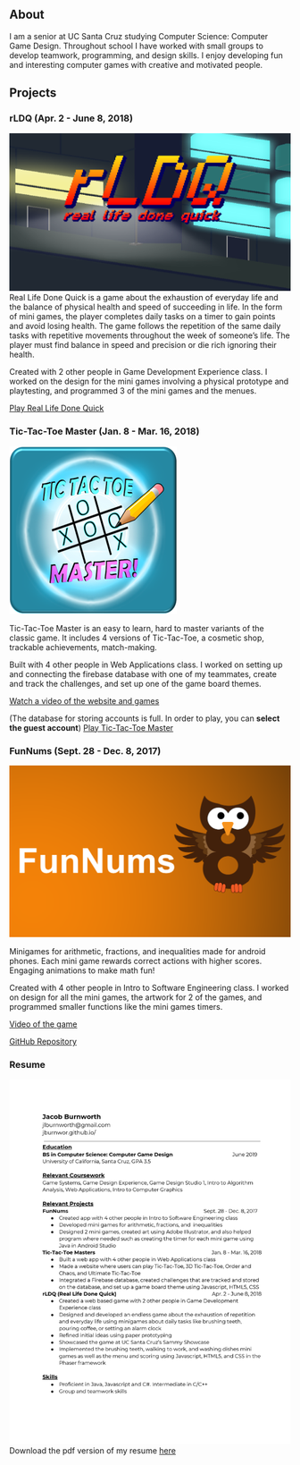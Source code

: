 ## About
I am a senior at UC Santa Cruz studying Computer Science: Computer Game Design. Throughout school I have worked with small groups to develop teamwork, programming, and design skills. I enjoy developing fun and interesting computer games with creative and motivated people.

## **Projects**

### rLDQ (Apr. 2 - June 8, 2018)
![Image](/img/rldq.png)
Real Life Done Quick is a game about the exhaustion of everyday life and the balance of physical health and speed of succeeding in life. In the form of mini games, the player completes daily tasks on a timer to gain points and avoid losing health. The game follows the repetition of the same daily tasks with repetitive movements throughout the week of someone’s life. The player must find balance in speed and precision or die rich ignoring their health.

Created with 2 other people in Game Development Experience class. I worked on the design for the mini games involving a physical prototype and playtesting, and programmed 3 of the mini games and the menues.

[Play Real Life Done Quick](https://yashimvsolanki.itch.io/rldq-real-life-done-quick)

### Tic-Tac-Toe Master (Jan. 8 - Mar. 16, 2018)
![Image](/img/tictactoe.png)

Tic-Tac-Toe Master is an easy to learn, hard to master variants of the classic game. It includes 4 versions of Tic-Tac-Toe, a cosmetic shop, trackable achievements, match-making. 

Built with 4 other people in Web Applications class. I worked on setting up and connecting the firebase database with one of my teammates, create and track the challenges, and set up one of the game board themes.

[Watch a video of the website and games](https://www.youtube.com/watch?v=AgtZBP0WBWY)

(The database for storing accounts is full. In order to play, you can **select the guest account**)
[Play Tic-Tac-Toe Master](https://tic-tac-toe-master.herokuapp.com/)

### FunNums (Sept. 28 - Dec. 8, 2017)
![Image](/img/funnums.png)

Minigames for arithmetic, fractions, and inequalities made for android phones. Each mini game rewards correct actions with higher scores. Engaging animations to make math fun! 

Created with 4 other people in Intro to Software Engineering class. I worked on design for all the mini games, the artwork for 2 of the games, and programmed smaller functions like the mini games timers.

[Video of the game](https://www.youtube.com/watch?v=qpPWwrXrgl4)

[GitHub Repository](https://github.com/arbaird/FunNums)

### Resume ###
![Image](/img/Resume.jpg)
Download the pdf version of my resume [here](http://jburnwor.github.io/jburnwor.github.io/documents/Resume.pdf)
